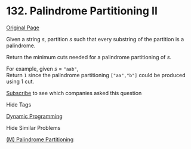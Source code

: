 # 132. Palindrome Partitioning II

[Original Page](https://leetcode.com/problems/palindrome-partitioning-ii/)

Given a string _s_, partition _s_ such that every substring of the partition is a palindrome.

Return the minimum cuts needed for a palindrome partitioning of _s_.

For example, given _s_ = `"aab"`,  
Return `1` since the palindrome partitioning `["aa","b"]` could be produced using 1 cut.

<div>

[Subscribe](/subscribe/) to see which companies asked this question

</div>

<div>

<div id="tags" class="btn btn-xs btn-warning">Hide Tags</div>

<span class="hidebutton" style="display: inline;">[Dynamic Programming](/tag/dynamic-programming/)</span></div>

<div>

<div id="similar" class="btn btn-xs btn-warning">Hide Similar Problems</div>

<span class="hidebutton" style="display: inline;">[(M) Palindrome Partitioning](/problems/palindrome-partitioning/)</span></div>